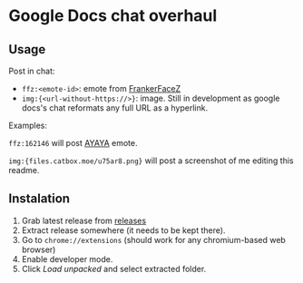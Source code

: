 # Google Docs chat overhaul

## Usage
Post in chat:
- `ffz:<emote-id>`: emote from [FrankerFaceZ](https://www.frankerfacez.com/emoticons/)
- `img:{<url-without-https://>}`: image. Still in development as google docs's chat reformats any full URL as a hyperlink.

Examples:

`ffz:162146` will post [AYAYA](https://www.frankerfacez.com/emoticon/162146-AYAYA) emote.

`img:{files.catbox.moe/u75ar8.png}` will post a screenshot of me editing this readme.

## Instalation

1. Grab latest release from [releases](https://github.com/xoko14/gdocs-chat-emotes/releases/latest)
2. Extract release somewhere (it needs to be kept there).
3. Go to `chrome://extensions` (should work for any chromium-based web browser)
4. Enable developer mode.
5. Click _Load unpacked_ and select extracted folder.
